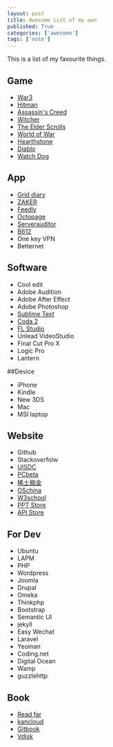 ```yaml
---
layout: post
title: Awesome List of my own
published: True
categories: ['awesome']
tags: ['note']
---
```


This is a list of my favourite things.

<!--more-->

## Game


* [War3](http://us.blizzard.com/en-us/games/war3/)
* [Hitman](https://hitman.com/)
* [Assassin's Creed](http://assassinscreed.ubi.com/en-us/home/)
* [Witcher](http://thewitcher.com/witcher3)
* [The Elder Scrolls](http://www.elderscrolls.com/skyrim/)
* [World of War](http://www.battlenet.com.cn/wow/zh/)
* [Hearthstone](http://hs.blizzard.cn/checksite.html)
* [Diablo](http://d3.blizzard.cn/)
* [Watch Dog](watchdogs.ubisoft.com/watchdogs/en-us/home/)


## App

* [Grid diary](http://griddiaryapp.com/zh/)
* [ZAKER](http://www.myzaker.com/index.html)
* [Feedly](https://feedly.com/)
* [Octopage](https://twitter.com/octopage)
* [Serverauditor](https://serverauditor.com/)
* [B612](https://itunes.apple.com/cn/app/b612-yong-xin-zi-pai/id904209370)
* One key VPN
* Betternet

## Software

* Cool edit
* Adobe Audition
* Adobe After Effect
* Adobe Photoshop
* [Sublime Text](http://www.sublimetext.com/)
* [Coda 2](https://www.panic.com/coda/)
* [FL Studio](http://www.image-line.com/flstudio/)
* Unlead VideoStudio
* Final Cut Pro X
* Logic Pro
* Lantern

##Device

* iPhone
* Kindle
* New 3DS
* Mac
* MSI laptop

## Website

* Github
* Stackoverfolw
* [UISDC](http://www.uisdc.com/)
* [PCbeta](http://bbs.pcbeta.com/)
* [稀土掘金](http://gold.avosapps.com/)
* [OSchina](http://www.oschina.net/)
* [W3school](http://www.runoob.com/)
* [PPT Store](http://www.pptstore.net/)
* [API Store](http://apistore.baidu.com/)

## For Dev

* Ubuntu
* LAPM
* PHP
* Wordpress
* Joomla
* Drupal
* Omeka
* Thinkphp
* Bootstrap
* Semantic UI
* jekyll
* Easy Wechat
* Laravel
* Yeoman
* Coding.net
* Digital Ocean
* Wamp
* guzzlehttp

## Book

* [Read far](http://readcolor.com/)
* [kancloud](http://www.kancloud.cn/explore)
* [Gitbook](https://www.gitbook.com/explore)
* [Vdisk](http://vdisk.weibo.com/search/?sortby=download)
